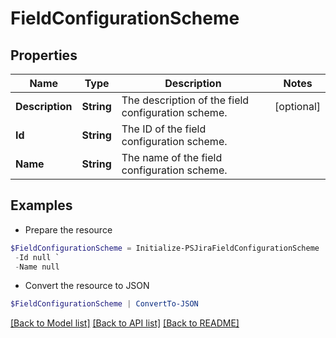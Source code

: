 # FieldConfigurationScheme
## Properties

Name | Type | Description | Notes
------------ | ------------- | ------------- | -------------
**Description** | **String** | The description of the field configuration scheme. | [optional] 
**Id** | **String** | The ID of the field configuration scheme. | 
**Name** | **String** | The name of the field configuration scheme. | 

## Examples

- Prepare the resource
```powershell
$FieldConfigurationScheme = Initialize-PSJiraFieldConfigurationScheme  -Description null `
 -Id null `
 -Name null
```

- Convert the resource to JSON
```powershell
$FieldConfigurationScheme | ConvertTo-JSON
```

[[Back to Model list]](../README.md#documentation-for-models) [[Back to API list]](../README.md#documentation-for-api-endpoints) [[Back to README]](../README.md)

